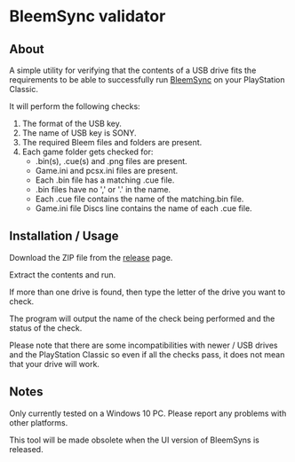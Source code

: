 ﻿# BleemSync validator

## About
A simple utility for verifying that the contents of a USB drive fits the requirements to be able to successfully run [BleemSync]([http://github.com/pathartl/BleemSync) on your PlayStation Classic.

It will perform the following checks:

1. The format of the USB key.
1. The name of USB key is SONY.
1. The required Bleem files and folders are present.
1. Each game folder gets checked for:
    * .bin(s), .cue(s) and .png files are present.
   * Game.ini and pcsx.ini files are present.
   * Each .bin file has a matching .cue file.
   * .bin files have no ',' or '.' in the name.
   * Each .cue file contains the name of the matching.bin file.
   * Game.ini file Discs line contains the name of each .cue file.

## Installation / Usage
Download the ZIP file from the [release](https://github.com/nevbartos/BleemSync.Validator/releases) page.

Extract the contents and run.

If more than one drive is found, then type the letter of the drive you want to check.

The program will output the name of the check being performed and the status of the check.  

Please note that there are some incompatibilities with newer / USB drives and the PlayStation Classic so even if all the checks pass, it does not mean that your drive will work.

## Notes
Only currently tested on a Windows 10 PC. Please report any problems with other platforms.

This tool will be made obsolete when the UI version of BleemSyns is released.
